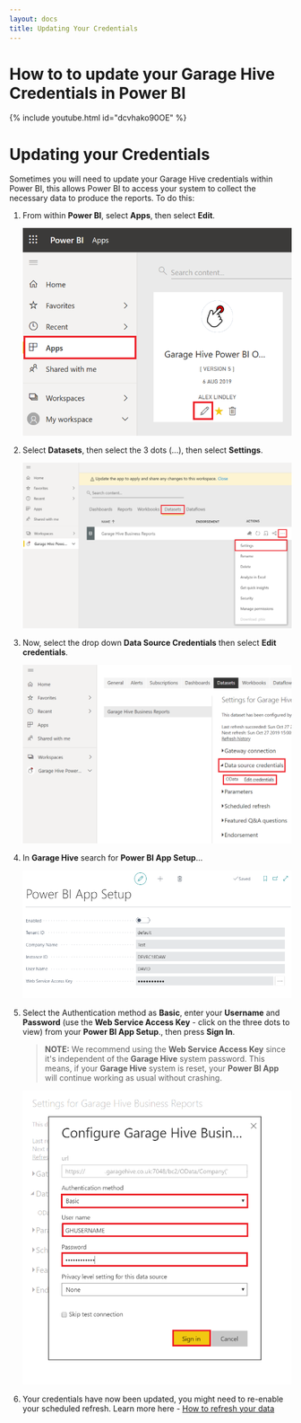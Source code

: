 ```yaml
---
layout: docs
title: Updating Your Credentials
---
```


# How to to update your Garage Hive Credentials in Power BI

{% include youtube.html id="dcvhako90OE" %}

# Updating your Credentials

Sometimes you will need to update your Garage Hive credentials within Power BI, this allows Power BI to access your system to collect the necessary data to produce the reports. To do this:
1. From within **Power BI**, select **Apps**, then select **Edit**. 

   ![](media/powerbi-app-edit.png)

2. Select **Datasets**, then select the 3 dots (...), then select **Settings**.

   ![](media/powerbi-app-settings.png)

3. Now, select the drop down **Data Source Credentials** then select **Edit credentials**.

   ![](media/powerbi-app-credentials.png)

4. In **Garage Hive** search for **Power BI App Setup**...

   ![](media/powerbi-tennant2.png)
   
5. Select the Authentication method as **Basic**, enter your **Username** and **Password** (use the **Web Service Access Key** - click on the three dots to view) from your **Power BI App Setup**., then press **Sign In**.

   > **NOTE:** We recommend using the **Web Service Access Key** since it's independent of the **Garage Hive** system password. This means, if your **Garage Hive** system is reset, your **Power BI App** will continue working as usual without crashing.

   ![](media/powerbi-app-credential-signin.png)

6. Your credentials have now been updated, you might need to re-enable your scheduled refresh. Learn more here - [How to refresh your data](https://docs.garagehive.co.uk/docs/powerbi-refresh-data.html "How to refresh your data")







